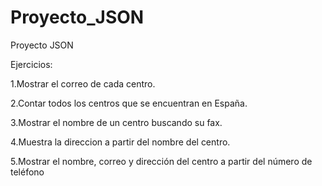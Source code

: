 # Proyecto_JSON
Proyecto JSON

Ejercicios:

1.Mostrar el correo de cada centro.

2.Contar todos los centros que se encuentran en España.

3.Mostrar el nombre de un centro buscando su fax.

4.Muestra la direccion a partir del nombre del centro.

5.Mostrar el nombre, correo y dirección  del centro a partir del número de teléfono

